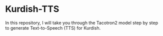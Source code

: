 # Kurdish-TTS
In this repository, I will take you through the Tacotron2 model step by step to generate Text-to-Speech (TTS) for Kurdish.
